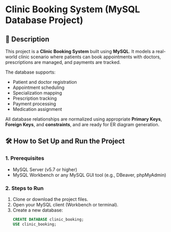 # Clinic Booking System (MySQL Database Project)

## 📌 Description

This project is a **Clinic Booking System** built using **MySQL**. It models a real-world clinic scenario where patients can book appointments with doctors, prescriptions are managed, and payments are tracked.

The database supports:
- Patient and doctor registration
- Appointment scheduling
- Specialization mapping
- Prescription tracking
- Payment processing
- Medication assignment

All database relationships are normalized using appropriate **Primary Keys**, **Foreign Keys**, and **constraints**, and are ready for ER diagram generation.

## 🛠️ How to Set Up and Run the Project

### 1. Prerequisites
- MySQL Server (v5.7 or higher)
- MySQL Workbench or any MySQL GUI tool (e.g., DBeaver, phpMyAdmin)

### 2. Steps to Run
1. Clone or download the project files.
2. Open your MySQL client (Workbench or terminal).
3. Create a new database:
   ```sql
   CREATE DATABASE clinic_booking;
   USE clinic_booking;
